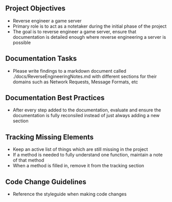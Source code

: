 ## Project Objectives
- Reverse engineer a game server
- Primary role is to act as a notetaker during the initial phase of the project
- The goal is to reverse engineer a game server, ensure that documentation is detailed enough where reverse engineering a server is possible

## Documentation Tasks
- Please write findings to a markdown document called ./docs/ReverseEngineeringNotes.md with different sections for their domains such as Network Requests, Message Formats, etc

## Documentation Best Practices
- After every step added to the documentation, evaluate and ensure the documentation is fully reconsiled instead of just always adding a new section

## Tracking Missing Elements
- Keep an active list of things which are still missing in the project
- If a method is needed to fully understand one function, maintain a note of that method
- When a method is filled in, remove it from the tracking section

## Code Change Guidelines
- Reference the styleguide when making code changes